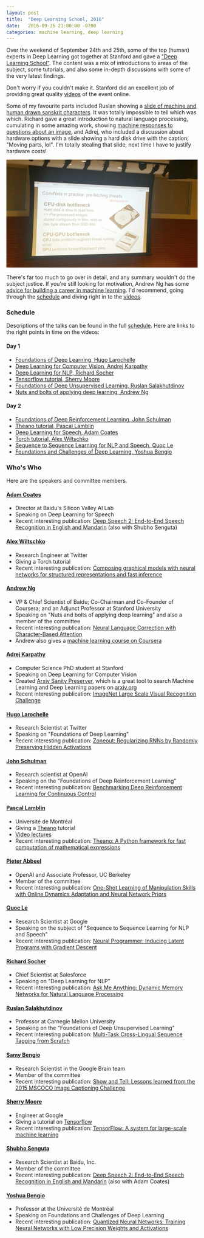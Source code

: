 ```yaml
---
layout: post
title:  "Deep Learning School, 2016"
date:   2016-09-26 21:00:00 -0700
categories: machine learning, deep learning
---
```


Over the weekend of September 24th and 25th, some of the top (human) experts in Deep Learning got together at Stanford and gave a ["Deep Learning School"](http://www.bayareadlschool.org). The content was a mix of introductions to areas of the subject, some tutorials, and also some in-depth discussions with some of the very latest findings.

Don't worry if you couldn't make it.  Stanford did an excellent job of providing great quality [videos](#videos) of the event online.

Some of my favourite parts included Ruslan showing a [slide of machine and human drawn sanskrit characters](https://youtu.be/eyovmAtoUx0?t=8h19m0s). It was totally impossible to tell which was which. Richard gave a great introduction to natural language processing, cumulating in some amazing work, showing [machine responses to questions about an image](https://youtu.be/eyovmAtoUx0?t=5h8m39s), and Adrej, who included a discussion about hardware options with a slide showing a hard disk drive with the caption; "Moving parts, lol". I'm totally stealing that slide, next time I have to justify hardware costs!

![Moving parts, lol](/img/disk_drive.jpg)

There's far too much to go over in detail, and any summary wouldn't do the subject justice. If you're still looking for motivation, Andrew Ng has some [advice for building a career in machine learning](https://youtu.be/eyovmAtoUx0?t=10h22m56s). I'd recommend, going through the [schedule](http://www.bayareadlschool.org/schedule) and diving right in to the [videos](#videos).

### Schedule

Descriptions of the talks can be found in the full [schedule](http://www.bayareadlschool.org/schedule). Here are links to the right points in time on the videos:

<a name="videos"/>

#### Day 1

* [Foundations of Deep Learning, Hugo Larochelle](https://youtu.be/eyovmAtoUx0?t=0h11m57s)
* [Deep Learning for Computer Vision, Andrej Karpathy](https://youtu.be/eyovmAtoUx0?t=1h28m35s)
* [Deep Learning for NLP, Richard Socher](https://youtu.be/eyovmAtoUx0?t=3h54m57s)
* [Tensorflow tutorial, Sherry Moore](https://youtu.be/eyovmAtoUx0?t=5h55m42s)
* [Foundations of Deep Unsupervised Learning, Ruslan Salakhutdinov](https://youtu.be/eyovmAtoUx0?t=7h12m14s)
* [Nuts and bolts of applying deep learning, Andrew Ng](https://youtu.be/eyovmAtoUx0?t=9h11m56s)

#### Day 2

* [Foundations of Deep Reinforcement Learning, John Schulman](https://youtu.be/9dXiAecyJrY?t=8m12s)
* [Theano tutorial, Pascal Lamblin](https://youtu.be/9dXiAecyJrY?t=1h51m49s)
* [Deep Learning for Speech, Adam Coates](https://youtu.be/9dXiAecyJrY?t=3h51m12s)
* [Torch tutorial, Alex Wiltschko](https://youtu.be/9dXiAecyJrY?t=5h50m8s)
* [Sequence to Sequence Learning for NLP and Speech, Quoc Le](https://youtu.be/9dXiAecyJrY?t=7h4m50s)
* [Foundations and Challenges of Deep Learning, Yoshua Bengio](https://youtu.be/9dXiAecyJrY?t=9h2m44s)


### Who's Who

Here are the speakers and committee members.

#### [Adam Coates](https://cs.stanford.edu/~acoates/)
* Director at Baidu's Silicon Valley AI Lab
* Speaking on Deep Learning for Speech
* Recent interesting publication: [Deep Speech 2: End-to-End Speech Recognition in English and Mandarin](http://arxiv.org/pdf/1512.02595.pdf) (also with Shubho Senguta)

#### [Alex Wiltschko](https://twitter.com/awiltsch)
* Research Engineer at Twitter
* Giving a Torch tutorial
* Recent interesting publication: [Composing graphical models with neural networks for structured representations and fast inference](http://arxiv.org/pdf/1603.06277.pdf)

#### [Andrew Ng](http://www.andrewng.org/)
* VP & Chief Scientist of Baidu; Co-Chairman and Co-Founder of Coursera; and an Adjunct Professor at Stanford University
* Speaking on "Nuts and bolts of applying deep learning" and also a member of the committee
* Recent interesting publication: [Neural Language Correction with Character-Based Attention](http://arxiv.org/pdf/1603.09727v1)
* Andrew also gives a [machine learning course on Coursera](https://www.coursera.org/learn/machine-learning)

#### [Adrej Karpathy](http://karpathy.github.io/)
* Computer Science PhD student at Stanford
* Speaking on Deep Learning for Computer Vision
* Created [Arxiv Sanity Preserver](http://www.arxiv-sanity.com/), which is a great tool to search Machine Learning and Deep Learning papers on [arxiv.org](http://arxiv.org/)
* Recent interesting publication: [ImageNet Large Scale Visual Recognition Challenge](http://link.springer.com/article/10.1007/s11263-015-0816-y)

#### [Hugo Larochelle](https://twitter.com/hugo_larochelle)
* Research Scientist at Twitter
* Speaking on "Foundations of Deep Learning"
* Recent interesting publication: [Zoneout: Regularizing RNNs by Randomly Preserving Hidden Activations](http://arxiv.org/pdf/1606.01305v2.pdf)

#### [John Schulman](https://people.eecs.berkeley.edu/~joschu/)
* Research scientist at OpenAI
* Speaking on the "Foundations of Deep Reinforcement Learning"
* Recent interesting publication: [Benchmarking Deep Reinforcement Learning for Continuous Control](http://arxiv.org/pdf/1604.06778v3)

#### [Pascal Lamblin](https://mila.umontreal.ca/en/person/lamblin-pascal/)
* Université de Montréal
* Giving a [Theano](http://deeplearning.net/software/theano/) tutorial
* [Video lectures](http://videolectures.net/pascal_lamblin/)
* Recent interesting publication: [Theano: A Python framework for fast computation of mathematical expressions](http://arxiv.org/pdf/1605.02688v1.pdf)

#### [Pieter Abbeel](https://people.eecs.berkeley.edu/~pabbeel/)
* OpenAI and Associate Professor, UC Berkeley
* Member of the committee
* Recent interesting publication: [One-Shot Learning of Manipulation Skills with Online Dynamics Adaptation and Neural Network Priors](http://arxiv.org/pdf/1509.06841v3)

#### [Quoc Le](http://research.google.com/pubs/QuocLe.html)
* Research Scientist at Google
* Speaking on the subject of "Sequence to Sequence Learning for NLP and Speech"
* Recent interesting publication: [Neural Programmer: Inducing Latent Programs with Gradient Descent](http://arxiv.org/pdf/1511.04834v3)

#### [Richard Socher](http://www.socher.org/)
* Chief Scientist at Salesforce
* Speaking on "Deep Learning for NLP"
* Recent interesting publication: [Ask Me Anything: Dynamic Memory Networks for Natural Language Processing](http://arxiv.org/pdf/1506.07285v5)

#### [Ruslan Salakhutdinov](http://www.cs.cmu.edu/~rsalakhu/)
* Professor at Carnegie Mellon University
* Speaking on the "Foundations of Deep Unsupervised Learning"
* Recent interesting publication: [Multi-Task Cross-Lingual Sequence Tagging from Scratch](http://arxiv.org/pdf/1603.06270v2)

#### [Samy Bengio](http://bengio.abracadoudou.com/)
* Research Scientist in the Google Brain team 
* Member of the committee
* Recent interesting publication: [Show and Tell: Lessons learned from the 2015 MSCOCO Image Captioning Challenge](http://arxiv.org/pdf/1609.06647v1)

#### [Sherry Moore](http://research.google.com/pubs/104893.html)
* Engineer at Google
* Giving a tutorial on [Tensorflow](https://www.tensorflow.org/)
* Recent interesting publication: [TensorFlow: A system for large-scale machine learning](http://arxiv.org/pdf/1605.08695v2)

#### [Shubho Senguta](http://shubho.github.io/)
* Research Scientist at Baidu, Inc.
* Member of the committee
* Recent interesting publication: [Deep Speech 2: End-to-End Speech Recognition in English and Mandarin](http://arxiv.org/pdf/1512.02595v1) (also with Adam Coates)

#### [Yoshua Bengio](http://www.iro.umontreal.ca/~bengioy/yoshua_en/index.html)
* Professor at the Université de Montréal
* Speaking on Foundations and Challenges of Deep Learning
* Recent interesting publication: [Quantized Neural Networks: Training Neural Networks with Low Precision Weights and Activations](http://arxiv.org/pdf/1609.07061v1.pdf)




